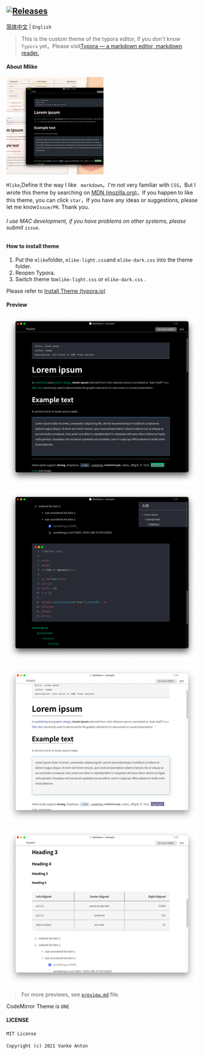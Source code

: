 <a href="https://github.com/AntonVanke/typora-mlike-theme/releases"><img src="https://badgen.net/github/assets-dl/AntonVanke/typora-mlike-theme" alt="Releases"  /></a>
---

[简体中文](README.md) | `English`

>   This is the custom theme of the typora editor, if you don't know `Typora` yet，Please visit[Typora — a markdown editor, markdown reader.](https://typora.io/)

#### About Mlike

<img src="_preview/Mlike.png" alt="Mlike" style="zoom:25%;" />

`Mlike`,Define it the way I like ` markdown`。I'm not very familiar with `CSS`，But I wrote this theme by searching on [ MDN (mozilla.org)](https://developer.mozilla.org/zh-CN/docs/Learn/CSS)。If you happen to like this theme, you can click `star`，If you have any ideas or suggestions, please let me know`Issue/PR`. Thank you.

###### I use MAC development, if you have problems on other systems, please submit `issue`.

#### How to install theme

1.  Put the `mlike`folder, `mlike-light.css`and `mlike-dark.css` into the theme folder.
2.  Reopen Typora.
3.  Switch theme to`mlike-light.css` or `mlike-dark.css` .

Please refer to [Install Theme (typora.io)](https://theme.typora.io/doc/Install-Theme/)

#### Preview

![](_preview/Mlike-Dark2.png)

![Mlike-Dark3](_preview/Mlike-Dark3.png)

![Mlike-Dark3](_preview/Mlike-Light2.png)

![Mlike-Dark3](_preview/Mlike-Light3.png)

>   For more previews, see [`preview.md`](_preview/preview.md) file.

CodeMirror Theme is `ONE`

#### LICENSE

```License
MIT License

Copyright (c) 2021 Vanke Anton
```

